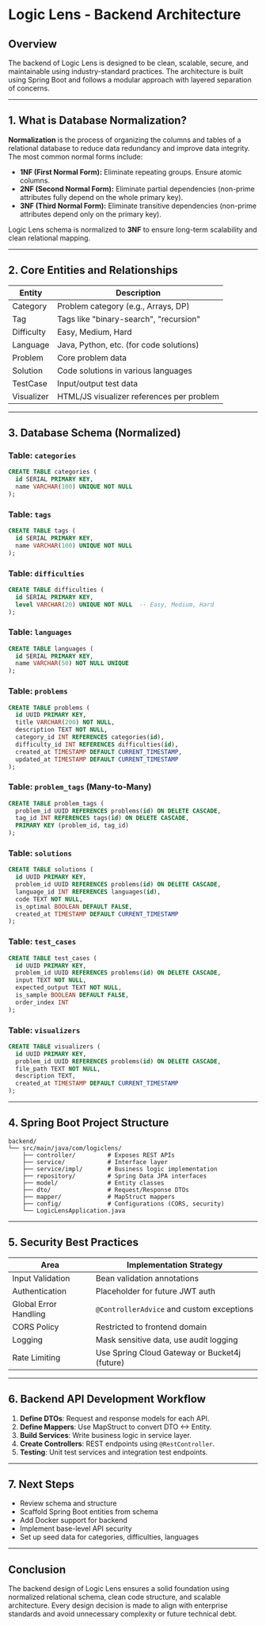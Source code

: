 # Logic Lens - Backend Architecture

## Overview

The backend of Logic Lens is designed to be clean, scalable, secure, and maintainable using industry-standard practices. The architecture is built using Spring Boot and follows a modular approach with layered separation of concerns.

---

## 1. What is Database Normalization?

**Normalization** is the process of organizing the columns and tables of a relational database to reduce data redundancy and improve data integrity. The most common normal forms include:

* **1NF (First Normal Form):** Eliminate repeating groups. Ensure atomic columns.
* **2NF (Second Normal Form):** Eliminate partial dependencies (non-prime attributes fully depend on the whole primary key).
* **3NF (Third Normal Form):** Eliminate transitive dependencies (non-prime attributes depend only on the primary key).

Logic Lens schema is normalized to **3NF** to ensure long-term scalability and clean relational mapping.

---

## 2. Core Entities and Relationships

| Entity     | Description                               |
|------------|-------------------------------------------|
| Category   | Problem category (e.g., Arrays, DP)       |
| Tag        | Tags like "binary-search", "recursion"    |
| Difficulty | Easy, Medium, Hard                        |
| Language   | Java, Python, etc. (for code solutions)   |
| Problem    | Core problem data                         |
| Solution   | Code solutions in various languages       |
| TestCase   | Input/output test data                    |
| Visualizer | HTML/JS visualizer references per problem |

---

## 3. Database Schema (Normalized)

### Table: `categories`

```sql
CREATE TABLE categories (
  id SERIAL PRIMARY KEY,
  name VARCHAR(100) UNIQUE NOT NULL
);
```

### Table: `tags`

```sql
CREATE TABLE tags (
  id SERIAL PRIMARY KEY,
  name VARCHAR(100) UNIQUE NOT NULL
);
```

### Table: `difficulties`

```sql
CREATE TABLE difficulties (
  id SERIAL PRIMARY KEY,
  level VARCHAR(20) UNIQUE NOT NULL  -- Easy, Medium, Hard
);
```

### Table: `languages`

```sql
CREATE TABLE languages (
  id SERIAL PRIMARY KEY,
  name VARCHAR(50) NOT NULL UNIQUE
);
```

### Table: `problems`

```sql
CREATE TABLE problems (
  id UUID PRIMARY KEY,
  title VARCHAR(200) NOT NULL,
  description TEXT NOT NULL,
  category_id INT REFERENCES categories(id),
  difficulty_id INT REFERENCES difficulties(id),
  created_at TIMESTAMP DEFAULT CURRENT_TIMESTAMP,
  updated_at TIMESTAMP DEFAULT CURRENT_TIMESTAMP
);
```

### Table: `problem_tags` (Many-to-Many)

```sql
CREATE TABLE problem_tags (
  problem_id UUID REFERENCES problems(id) ON DELETE CASCADE,
  tag_id INT REFERENCES tags(id) ON DELETE CASCADE,
  PRIMARY KEY (problem_id, tag_id)
);
```

### Table: `solutions`

```sql
CREATE TABLE solutions (
  id UUID PRIMARY KEY,
  problem_id UUID REFERENCES problems(id) ON DELETE CASCADE,
  language_id INT REFERENCES languages(id),
  code TEXT NOT NULL,
  is_optimal BOOLEAN DEFAULT FALSE,
  created_at TIMESTAMP DEFAULT CURRENT_TIMESTAMP
);
```

### Table: `test_cases`

```sql
CREATE TABLE test_cases (
  id UUID PRIMARY KEY,
  problem_id UUID REFERENCES problems(id) ON DELETE CASCADE,
  input TEXT NOT NULL,
  expected_output TEXT NOT NULL,
  is_sample BOOLEAN DEFAULT FALSE,
  order_index INT
);
```

### Table: `visualizers`

```sql
CREATE TABLE visualizers (
  id UUID PRIMARY KEY,
  problem_id UUID REFERENCES problems(id) ON DELETE CASCADE,
  file_path TEXT NOT NULL,
  description TEXT,
  created_at TIMESTAMP DEFAULT CURRENT_TIMESTAMP
);
```

---

## 4. Spring Boot Project Structure

```
backend/
└── src/main/java/com/logiclens/
    ├── controller/         # Exposes REST APIs
    ├── service/            # Interface layer
    ├── service/impl/       # Business logic implementation
    ├── repository/         # Spring Data JPA interfaces
    ├── model/              # Entity classes
    ├── dto/                # Request/Response DTOs
    ├── mapper/             # MapStruct mappers
    ├── config/             # Configurations (CORS, security)
    └── LogicLensApplication.java
```

---

## 5. Security Best Practices

| Area                  | Implementation Strategy                       |
|-----------------------|-----------------------------------------------|
| Input Validation      | Bean validation annotations                   |
| Authentication        | Placeholder for future JWT auth               |
| Global Error Handling | `@ControllerAdvice` and custom exceptions     |
| CORS Policy           | Restricted to frontend domain                 |
| Logging               | Mask sensitive data, use audit logging        |
| Rate Limiting         | Use Spring Cloud Gateway or Bucket4j (future) |

---

## 6. Backend API Development Workflow

1. **Define DTOs**: Request and response models for each API.
2. **Define Mappers**: Use MapStruct to convert DTO <-> Entity.
3. **Build Services**: Write business logic in service layer.
4. **Create Controllers**: REST endpoints using `@RestController`.
5. **Testing**: Unit test services and integration test endpoints.

---

## 7. Next Steps

* Review schema and structure
* Scaffold Spring Boot entities from schema
* Add Docker support for backend
* Implement base-level API security
* Set up seed data for categories, difficulties, languages

---

## Conclusion

The backend design of Logic Lens ensures a solid foundation using normalized relational schema, clean code structure, and scalable architecture. Every design decision is made to align with enterprise standards and avoid unnecessary complexity or future technical debt.
